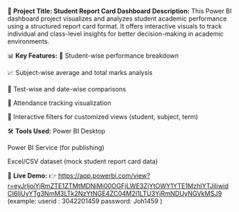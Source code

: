 📝 **Project Title: Student Report Card Dashboard**
**Description:**
This Power BI dashboard project visualizes and analyzes student academic performance using a structured report card format. It offers interactive visuals to track individual and class-level insights for better decision-making in academic environments.

📊 **Key Features:**
📌 Student-wise performance breakdown

📈 Subject-wise average and total marks analysis

🎯 Test-wise and date-wise comparisons

📅 Attendance tracking visualization

📂 Interactive filters for customized views (student, subject, term)

🛠 **Tools Used:**
Power BI Desktop

Power BI Service (for publishing)

Excel/CSV dataset (mock student report card data)

🔗 **Live Demo:**
👉 https://app.powerbi.com/view?r=eyJrIjoiYjRmZTE1ZTMtMDNiMi00OGFjLWE3ZjYtOWY1YTE1MzhlYTJjIiwidCI6IjUyYTg3NmM3LTk2NzYtNGE4ZC04M2I1LTU3YjRmNDUyNGVkMSJ9
(example:  userid :  3042201459
           password: Joh1459 
)


